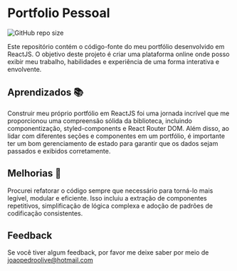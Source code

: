 
# Portfolio Pessoal
![GitHub repo size](https://img.shields.io/github/repo-size/JoaoPedroOM/Curriculo-Pessoal)

Este repositório contém o código-fonte do meu portfólio desenvolvido em ReactJS. O objetivo deste projeto é criar uma plataforma online onde posso exibir meu trabalho, habilidades e experiência de uma forma interativa e envolvente.


## Aprendizados 📚

Construir meu próprio portfólio em ReactJS foi uma jornada incrível que me proporcionou uma compreensão sólida da biblioteca, incluindo componentização, styled-components e React Router DOM. Além disso, ao lidar com diferentes seções e componentes em um portfólio, é importante ter um bom gerenciamento de estado para garantir que os dados sejam passados e exibidos corretamente.



## Melhorias 🚀

Procurei refatorar o código sempre que necessário para torná-lo mais legível, modular e eficiente. Isso incluiu a extração de componentes repetitivos, simplificação de lógica complexa e adoção de padrões de codificação consistentes.


## Feedback

Se você tiver algum feedback, por favor me deixe saber por meio de joaopedroolive@hotmail.com

